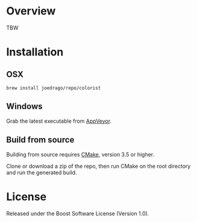 Overview
========

TBW

Installation
============

OSX
---

`brew install joedrago/repo/colorist`

Windows
-------

Grab the latest executable from [AppVeyor](https://ci.appveyor.com/project/joedrago/colorist/build/artifacts).


Build from source
-----------------

Building from source requires [CMake](https://cmake.org/download/), version 3.5 or higher.

Clone or download a zip of the repo, then run CMake on the root directory and run the generated build.

License
=======

Released under the Boost Software License (Version 1.0).
